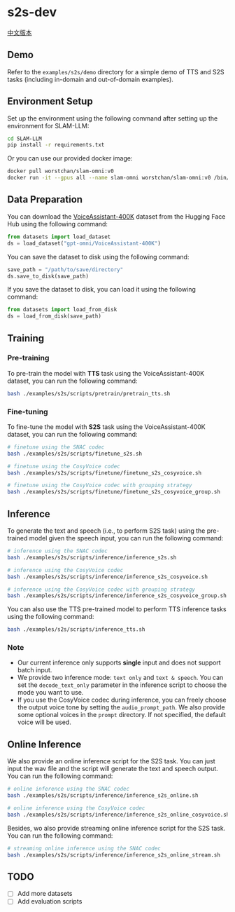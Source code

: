# s2s-dev

[中文版本](README_zh-cn.md)

## Demo
Refer to the `examples/s2s/demo` directory for a simple demo of TTS and S2S tasks (including in-domain and out-of-domain examples).

## Environment Setup
Set up the environment using the following command after setting up the environment for SLAM-LLM:
```bash
cd SLAM-LLM
pip install -r requirements.txt
```

Or you can use our provided docker image:
```bash
docker pull worstchan/slam-omni:v0
docker run -it --gpus all --name slam-omni worstchan/slam-omni:v0 /bin/bash
```

## Data Preparation
You can download the [VoiceAssistant-400K](https://huggingface.co/datasets/gpt-omni/VoiceAssistant-400K) dataset from the Hugging Face Hub using the following command:
```python
from datasets import load_dataset
ds = load_dataset("gpt-omni/VoiceAssistant-400K")
```

You can save the dataset to disk using the following command:
```python
save_path = "/path/to/save/directory"
ds.save_to_disk(save_path)
```

If you save the dataset to disk, you can load it using the following command:
```python
from datasets import load_from_disk
ds = load_from_disk(save_path)
```

## Training

### Pre-training
To pre-train the model with **TTS** task using the VoiceAssistant-400K dataset, you can run the following command:
```bash
bash ./examples/s2s/scripts/pretrain/pretrain_tts.sh
```

### Fine-tuning
To fine-tune the model with **S2S** task using the VoiceAssistant-400K dataset, you can run the following command:
```bash
# finetune using the SNAC codec
bash ./examples/s2s/scripts/finetune_s2s.sh

# finetune using the CosyVoice codec
bash ./examples/s2s/scripts/finetune/finetune_s2s_cosyvoice.sh

# finetune using the CosyVoice codec with grouping strategy
bash ./examples/s2s/scripts/finetune/finetune_s2s_cosyvoice_group.sh
```


## Inference
To generate the text and speech (i.e., to perform S2S task) using the pre-trained model given the speech input, you can run the following command:
```bash
# inference using the SNAC codec
bash ./examples/s2s/scripts/inference/inference_s2s.sh

# inference using the CosyVoice codec
bash ./examples/s2s/scripts/inference/inference_s2s_cosyvoice.sh

# inference using the CosyVoice codec with grouping strategy
bash ./examples/s2s/scripts/inference/inference_s2s_cosyvoice_group.sh
```


You can also use the TTS pre-trained model to perform TTS inference tasks using the following command:
```bash
bash ./examples/s2s/scripts/inference_tts.sh
```

### Note
- Our current inference only supports **single** input and does not support batch input.
- We provide two inference mode: `text only` and `text & speech`. You can set the `decode_text_only` parameter in the inference script to choose the mode you want to use.
- If you use the CosyVoice codec during inference, you can freely choose the output voice tone by setting the `audio_prompt_path`. We also provide some optional voices in the `prompt` directory. If not specified, the default voice will be used.

## Online Inference
We also provide an online inference script for the S2S task. You can just input the wav file and the script will generate the text and speech output. You can run the following command:
```bash
# online inference using the SNAC codec
bash ./examples/s2s/scripts/inference/inference_s2s_online.sh

# online inference using the CosyVoice codec
bash ./examples/s2s/scripts/inference/inference_s2s_online_cosyvoice.sh
```

Besides, wo also provide streaming online inference script for the S2S task. You can run the following command:
```bash
# streaming online inference using the SNAC codec
bash ./examples/s2s/scripts/inference/inference_s2s_online_stream.sh
```



## TODO
- [ ] Add more datasets
- [ ] Add evaluation scripts